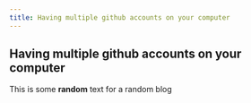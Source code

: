 ```yaml
---
title: Having multiple github accounts on your computer
---
```


## Having multiple github accounts on your computer

This is some **random** text for a random blog